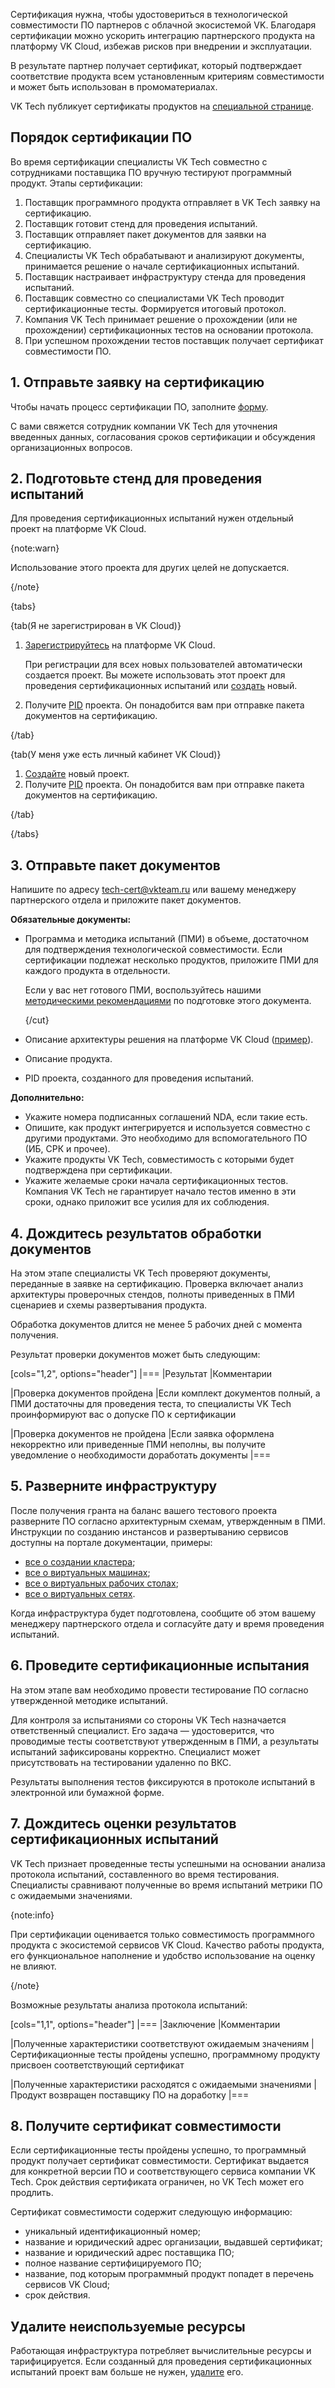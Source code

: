 Сертификация нужна, чтобы удостовериться в технологической совместимости ПО партнеров с облачной экосистемой VK. Благодаря сертификации можно ускорить интеграцию партнерского продукта на платформу VK Cloud, избежав рисков при внедрении и эксплуатации.

В результате партнер получает сертификат, который подтверждает соответствие продукта всем установленным критериям совместимости и может быть использован в промоматериалах.

VK Tech публикует сертификаты продуктов на [специальной странице](https://cloud.vk.com/sertifikatsiya-tekhnologicheskoy-sovmestimosti).

## Порядок сертификации ПО

Во время сертификации специалисты VK Tech совместно с сотрудниками поставщика ПО вручную тестируют программный продукт. Этапы сертификации:

1. Поставщик программного продукта отправляет в VK Tech заявку на сертификацию.
1. Поставщик готовит стенд для проведения испытаний.
1. Поставщик отправляет пакет документов для заявки на сертификацию.
1. Специалисты VK Tech обрабатывают и анализируют документы, принимается решение о начале сертификационных испытаний.
1. Поставщик настраивает инфраструктуру стенда для проведения испытаний.
1. Поставщик совместно со специалистами VK Tech проводит сертификационные тесты. Формируется итоговый протокол.
1. Компания VK Tech принимает решение о прохождении (или не прохождении) сертификационных тестов на основании протокола.
1. При успешном прохождении тестов поставщик получает сертификат совместимости ПО.

## 1. Отправьте заявку на сертификацию

Чтобы начать процесс сертификации ПО, заполните [форму](https://cloud.vk.com/partner/#partners-cert).

С вами свяжется сотрудник компании VK Tech для уточнения введенных данных, согласования сроков сертификации и обсуждения организационных вопросов.

## 2. Подготовьте стенд для проведения испытаний

Для проведения сертификационных испытаний нужен отдельный проект на платформе VK Cloud.

{note:warn}

Использование этого проекта для других целей не допускается.

{/note}

{tabs}

{tab(Я не зарегистрирован в VK Cloud)}

1. [Зарегистрируйтесь](/ru/intro/start/account-registration) на платформе VK Cloud.

   При регистрации для всех новых пользователей автоматически создается проект. Вы можете использовать этот проект для проведения сертификационных испытаний или [создать](/ru/tools-for-using-services/account/instructions/project-settings/create) новый.

1. Получите [PID](/ru/tools-for-using-services/account/instructions/project-settings/manage#poluchenie_identifikatora_proekta) проекта. Он понадобится вам при отправке пакета документов на сертификацию.

{/tab}

{tab(У меня уже есть личный кабинет VK Cloud)}

1. [Cоздайте](/ru/tools-for-using-services/account/instructions/project-settings/create) новый проект.
1. Получите [PID](/ru/tools-for-using-services/account/instructions/project-settings/manage#poluchenie_identifikatora_proekta) проекта.
Он понадобится вам при отправке пакета документов на сертификацию.

{/tab}

{/tabs}

## 3. Отправьте пакет документов

Напишите по адресу [tech-cert@vkteam.ru](mailto:tech-cert@vkteam.ru) или вашему менеджеру партнерского отдела и приложите пакет документов.

**Обязательные документы:**

* Программа и методика испытаний (ПМИ) в объеме, достаточном для подтверждения технологической совместимости. Если сертификации подлежат несколько продуктов, приложите ПМИ для каждого продукта в отдельности.

  Если у вас нет готового ПМИ, воспользуйтесь нашими [методическими рекомендациями](../assets/pmi.pdf "download") по подготовке этого документа.  

  {/cut}

* Описание архитектуры решения на платформе VK Cloud ([пример](../assets/architecture.pdf "download")).
* Описание продукта.
* PID проекта, созданного для проведения испытаний.

**Дополнительно:**

* Укажите номера подписанных соглашений NDA, если такие есть.
* Опишите, как продукт интегрируется и используется совместно с другими продуктами. Это необходимо для вспомогательного ПО (ИБ, СРК и прочее).
* Укажите продукты VK Tech, совместимость с которыми будет подтверждена при сертификации.
* Укажите желаемые сроки начала сертификационных тестов. Компания VK Tech не гарантирует начало тестов именно в эти сроки, однако приложит все усилия для их соблюдения.

## 4. Дождитесь результатов обработки документов

На этом этапе специалисты VK Tech проверяют документы, переданные в заявке на сертификацию. Проверка включает анализ архитектуры проверочных стендов, полноты приведенных в ПМИ сценариев и схемы развертывания продукта.

Обработка документов длится не менее 5 рабочих дней с момента получения.

Результат проверки документов может быть следующим:

[cols="1,2", options="header"]
|===
|Результат
|Комментарии

|Проверка документов пройдена
|Если комплект документов полный, а ПМИ достаточны для проведения теста, то специалисты VK Tech проинформируют вас о допуске ПО к сертификации

|Проверка документов не пройдена
|Если заявка оформлена некорректно или приведенные ПМИ неполны, вы получите уведомление о необходимости доработать документы
|===

## 5. Разверните инфраструктуру

После получения гранта на баланс вашего тестового проекта разверните ПО согласно архитектурным схемам, утвержденным в ПМИ. Инструкции по созданию инстансов и развертыванию сервисов доступны на портале документации, примеры:

* [все о создании кластера](/ru/kubernetes/k8s/instructions);
* [все о виртуальных машинах](/ru/computing/iaas/instructions/vm);
* [все о виртуальных рабочих столах](/ru/computing/cloud-desktops/instructions);
* [все о виртуальных сетях](/ru/networks/vnet/instructions).

Когда инфраструктура будет подготовлена, сообщите об этом вашему менеджеру партнерского отдела и согласуйте дату и время проведения испытаний.

## 6. Проведите сертификационные испытания

На этом этапе вам необходимо провести тестирование ПО согласно утвержденной методике испытаний.

Для контроля за испытаниями со стороны VK Tech назначается ответственный специалист. Его задача — удостоверится, что проводимые тесты соответствуют утвержденным в ПМИ, а результаты испытаний зафиксированы корректно. Специалист может присутствовать на тестировании удаленно по ВКС.

Результаты выполнения тестов фиксируются в протоколе испытаний в электронной или бумажной форме.

## 7. Дождитесь оценки результатов сертификационных испытаний

VK Tech признает проведенные тесты успешными на основании анализа протокола испытаний, составленного во время тестирования. Специалисты сравнивают полученные во время испытаний метрики ПО с ожидаемыми значениями.

{note:info}

При сертификации оценивается только совместимость программного продукта с экосистемой сервисов VK Cloud. Качество работы продукта, его функциональное наполнение и удобство использование на оценку не влияют.

{/note}

Возможные результаты анализа протокола испытаний:

[cols="1,1", options="header"]
|===
|Заключение
|Комментарии

|Полученные характеристики соответствуют ожидаемым значениям
|Сертификационные тесты пройдены успешно, программному продукту присвоен соответствующий сертификат

|Полученные характеристики расходятся с ожидаемыми значениями
|Продукт возвращен поставщику ПО на доработку
|===

## 8. Получите сертификат совместимости

Если сертификационные тесты пройдены успешно, то программный продукт получает сертификат совместимости. Сертификат выдается для конкретной версии ПО и соответствующего сервиса компании VK Tech. Срок действия сертификата ограничен, но VK Tech может его продлить.

Сертификат совместимости содержит следующую информацию:

* уникальный идентификационный номер;
* название и юридический адрес организации, выдавшей сертификат;
* название и юридический адрес поставщика ПО;
* полное название сертифицируемого ПО;
* название, под которым программный продукт попадет в перечень сервисов VK Cloud;
* срок действия.

## Удалите неиспользуемые ресурсы

Работающая инфраструктура потребляет вычислительные ресурсы и тарифицируется. Если созданный для проведения сертификационных испытаний проект вам больше не нужен, [удалите](/ru/tools-for-using-services/account/instructions/project-settings/manage#udalenie_proekta) его.

